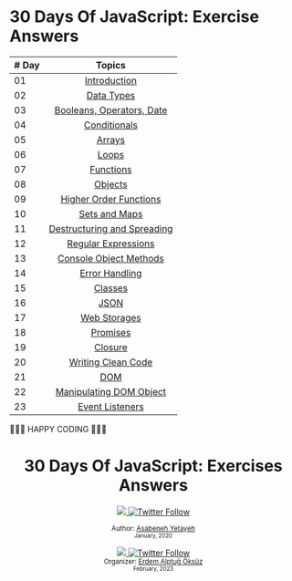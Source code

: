 # 30 Days Of JavaScript: Exercise Answers

| # Day |                                                                       Topics                                                                        |
| ----- | :-------------------------------------------------------------------------------------------------------------------------------------------------: |
| 01    |                                                             [Introduction](./README.md)                                                             |
| 02    |                                               [Data Types](./02_Day_Data_types/02_Day_Data_types.md)                                                |
| 03    |                             [Booleans, Operators, Date](./03_Day_Booleans_operators_date/03_Day_Booleans_operators_date.md)                             |
| 04    |                                            [Conditionals](./04_Day_Conditionals/04_Day_Conditionals.md)                                             |
| 05    |                                                     [Arrays](./05_Day_Arrays/05_Day_Arrays.md)                                                      |
| 06    |                                                       [Loops](./06_Day_Loops/06_Day_Loops.md)                                                       |
| 07    |                                                 [Functions](./07_Day_Functions/07_Day_Functions.md)                                                 |
| 08    |                                                    [Objects](./08_Day_Objects/08_Day_Objects.md)                                                    |
| 09    |                             [Higher Order Functions](./09_Day_Higher_order_functions/09_Day_Higher_order_functions.md)                              |
| 10    |                                           [Sets and Maps](./10_Day_Sets_and_Maps/10_Day_Sets_and_Maps.md)                                           |
| 11    |                      [Destructuring and Spreading](./11_Day_Destructuring_and_spreading/11_Day_Destructuring_and_spreading.md)                      |
| 12    |                                  [Regular Expressions](./12_Day_Regular_expressions/12_Day_Regular_expressions.md)                                  |
| 13    |                             [Console Object Methods](./13_Day_Console_object_methods/13_Day_Console_object_methods.md)                              |
| 14    |                                         [Error Handling](./14_Day_Error_handling/14_Day_Error_handling.md)                                          |
| 15    |                                                    [Classes](./15_Day_Classes/15_Day_Classes.md)                                                    |
| 16    |                                                        [JSON](./16_Day_JSON/16_Day_JSON.md)                                                         |
| 17    |                                            [Web Storages](./17_Day_Web_storages/17_Day_Web_storages.md)                                             |
| 18    |                                                  [Promises](./18_Day_Promises/18_Day_Promises.md)                                                   |
| 19    |                                                   [Closure](./19_Day_Closures/19_Day_Closures.md)                                                   |
| 20    |                                  [Writing Clean Code](./20_Day_Writing_clean_codes/20_Day_Writing_clean_codes.md)                                   |
| 21    |                                                          [DOM](./21_Day_DOM/21_Day_DOM.md)                                                          |
| 22    |                            [Manipulating DOM Object](./22_Day_Manipulating_DOM_object/22_Day_Manipulating_DOM_object.md)                            |
| 23    |                                        [Event Listeners](./23_Day_Event_listeners/23_Day_Event_listeners.md)                                        |

🧡🧡🧡 HAPPY CODING 🧡🧡🧡

<div align="center">
  <h1> 30 Days Of JavaScript: Exercises Answers</h1>
  <a class="header-badge" target="_blank" href="https://www.linkedin.com/in/asabeneh/">
  <img src="https://img.shields.io/badge/style--5eba00.svg?label=LinkedIn&logo=linkedin&style=social">
  </a>
  <a class="header-badge" target="_blank" href="https://twitter.com/Asabeneh">
  <img alt="Twitter Follow" src="https://img.shields.io/twitter/follow/asabeneh?style=social">
  </a>

<sub>Author:
<a href="https://www.linkedin.com/in/asabeneh/" target="_blank">Asabeneh Yetayeh</a><br>
<small> January, 2020</small>
</sub>
<div>


<div align="center">
<a class="header-badge" target="_blank" href="https://www.linkedin.com/in/erdemalptugoksuz/">
  <img src="https://img.shields.io/badge/style--5eba00.svg?label=LinkedIn&logo=linkedin&style=social">
  </a>
  <a class="header-badge" target="_blank" href="https://twitter.com/heyahtuput">
  <img alt="Twitter Follow" src="https://img.shields.io/twitter/follow/Erdem Alptuğ?style=social">
  </a><br>
<sub>Organizer:
<a href="https://www.linkedin.com/in/erdemalptugoksuz/" target="_blank">Erdem Alptuğ Öksüz</a><br>
<small> February, 2023</small>
</sub>
<div>